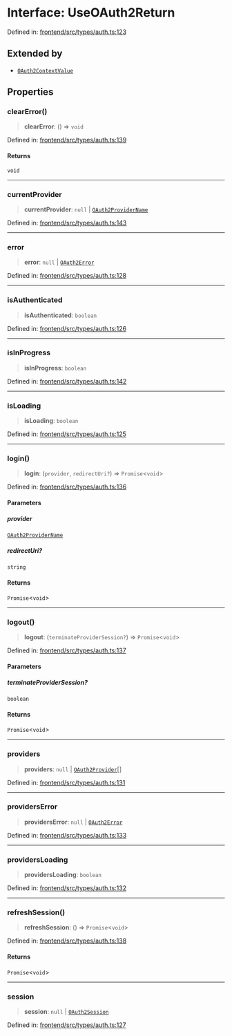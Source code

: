 # Interface: UseOAuth2Return

Defined in: [frontend/src/types/auth.ts:123](https://github.com/lsendel/sass/blob/ca8b2b87627589617e0de57047e1f50d53e78078/frontend/src/types/auth.ts#L123)

## Extended by

- [`OAuth2ContextValue`](OAuth2ContextValue.md)

## Properties

### clearError()

> **clearError**: () => `void`

Defined in: [frontend/src/types/auth.ts:139](https://github.com/lsendel/sass/blob/ca8b2b87627589617e0de57047e1f50d53e78078/frontend/src/types/auth.ts#L139)

#### Returns

`void`

***

### currentProvider

> **currentProvider**: `null` \| [`OAuth2ProviderName`](../type-aliases/OAuth2ProviderName.md)

Defined in: [frontend/src/types/auth.ts:143](https://github.com/lsendel/sass/blob/ca8b2b87627589617e0de57047e1f50d53e78078/frontend/src/types/auth.ts#L143)

***

### error

> **error**: `null` \| [`OAuth2Error`](OAuth2Error.md)

Defined in: [frontend/src/types/auth.ts:128](https://github.com/lsendel/sass/blob/ca8b2b87627589617e0de57047e1f50d53e78078/frontend/src/types/auth.ts#L128)

***

### isAuthenticated

> **isAuthenticated**: `boolean`

Defined in: [frontend/src/types/auth.ts:126](https://github.com/lsendel/sass/blob/ca8b2b87627589617e0de57047e1f50d53e78078/frontend/src/types/auth.ts#L126)

***

### isInProgress

> **isInProgress**: `boolean`

Defined in: [frontend/src/types/auth.ts:142](https://github.com/lsendel/sass/blob/ca8b2b87627589617e0de57047e1f50d53e78078/frontend/src/types/auth.ts#L142)

***

### isLoading

> **isLoading**: `boolean`

Defined in: [frontend/src/types/auth.ts:125](https://github.com/lsendel/sass/blob/ca8b2b87627589617e0de57047e1f50d53e78078/frontend/src/types/auth.ts#L125)

***

### login()

> **login**: (`provider`, `redirectUri?`) => `Promise`\<`void`\>

Defined in: [frontend/src/types/auth.ts:136](https://github.com/lsendel/sass/blob/ca8b2b87627589617e0de57047e1f50d53e78078/frontend/src/types/auth.ts#L136)

#### Parameters

##### provider

[`OAuth2ProviderName`](../type-aliases/OAuth2ProviderName.md)

##### redirectUri?

`string`

#### Returns

`Promise`\<`void`\>

***

### logout()

> **logout**: (`terminateProviderSession?`) => `Promise`\<`void`\>

Defined in: [frontend/src/types/auth.ts:137](https://github.com/lsendel/sass/blob/ca8b2b87627589617e0de57047e1f50d53e78078/frontend/src/types/auth.ts#L137)

#### Parameters

##### terminateProviderSession?

`boolean`

#### Returns

`Promise`\<`void`\>

***

### providers

> **providers**: `null` \| [`OAuth2Provider`](OAuth2Provider.md)[]

Defined in: [frontend/src/types/auth.ts:131](https://github.com/lsendel/sass/blob/ca8b2b87627589617e0de57047e1f50d53e78078/frontend/src/types/auth.ts#L131)

***

### providersError

> **providersError**: `null` \| [`OAuth2Error`](OAuth2Error.md)

Defined in: [frontend/src/types/auth.ts:133](https://github.com/lsendel/sass/blob/ca8b2b87627589617e0de57047e1f50d53e78078/frontend/src/types/auth.ts#L133)

***

### providersLoading

> **providersLoading**: `boolean`

Defined in: [frontend/src/types/auth.ts:132](https://github.com/lsendel/sass/blob/ca8b2b87627589617e0de57047e1f50d53e78078/frontend/src/types/auth.ts#L132)

***

### refreshSession()

> **refreshSession**: () => `Promise`\<`void`\>

Defined in: [frontend/src/types/auth.ts:138](https://github.com/lsendel/sass/blob/ca8b2b87627589617e0de57047e1f50d53e78078/frontend/src/types/auth.ts#L138)

#### Returns

`Promise`\<`void`\>

***

### session

> **session**: `null` \| [`OAuth2Session`](OAuth2Session.md)

Defined in: [frontend/src/types/auth.ts:127](https://github.com/lsendel/sass/blob/ca8b2b87627589617e0de57047e1f50d53e78078/frontend/src/types/auth.ts#L127)
